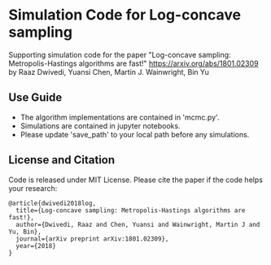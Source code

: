 # Simulation Code for Log-concave sampling
Supporting simulation code for the paper "Log-concave sampling: Metropolis-Hastings algorithms are fast!"
https://arxiv.org/abs/1801.02309
by Raaz Dwivedi, Yuansi Chen, Martin J. Wainwright, Bin Yu

## Use Guide 
- The algorithm implementations are contained in 'mcmc.py'.
- Simulations are contained in jupyter notebooks.
- Please update 'save_path' to your local path before any simulations. 

## License and Citation
Code is released under MIT License.
Please cite the paper if the code helps your research:

    @article{dwivedi2018log,
      title={Log-concave sampling: Metropolis-Hastings algorithms are fast!},
      author={Dwivedi, Raaz and Chen, Yuansi and Wainwright, Martin J and Yu, Bin},
      journal={arXiv preprint arXiv:1801.02309},
      year={2018}
    }
